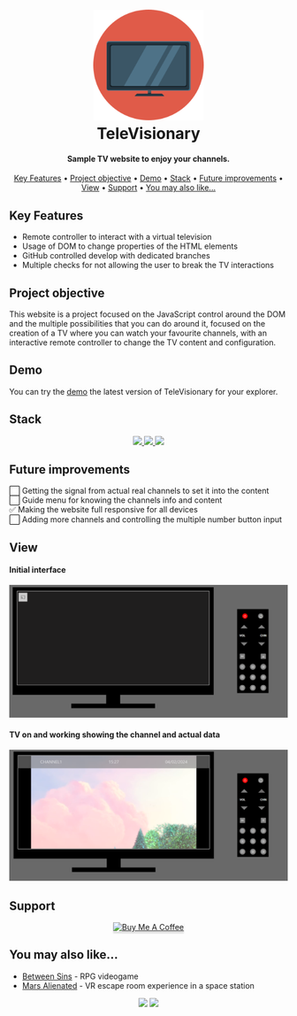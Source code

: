 <h1 align="center">
  <br>
  <a href="http://www.amitmerchant.com/electron-markdownify"><img src="./img/tvIcon.png" alt="Markdownify" width="200"></a>
  <br>
  TeleVisionary
  <br>
</h1>

<h4 align="center">Sample TV website to enjoy your channels.</h4>

<p align="center">
  <a href="#key-features">Key Features</a> •
  <a href="#project-objective">Project objective</a> •
  <a href="#demo">Demo</a> •
  <a href="#stack">Stack</a> •
  <a href="#future-improvements">Future improvements</a> •
  <a href="#view">View</a> •
  <a href="#support">Support</a> •
  <a href="#you-may-also-like">You may also like...</a>
</p>

## Key Features

* Remote controller to interact with a virtual television
* Usage of DOM to change properties of the HTML elements
* GitHub controlled develop with dedicated branches
* Multiple checks for not allowing the user to break the TV interactions

## Project objective

This website is a project focused on the JavaScript control around the DOM and the multiple possibilities that you can do around it, focused on the creation of a TV where you can watch your favourite channels, with an interactive remote controller to change the TV content and configuration.

## Demo

You can try the [demo](https://cariblagit.github.io/TeleVisionary/) the latest version of TeleVisionary for your explorer.

## Stack
<div align="center">
<a href="https://lenguajehtml.com/html/">
    <img src= "https://img.shields.io/badge/HTML5-E34F26?style=for-the-badge&logo=html5&logoColor=white"/>
</a>
<a href="https://developer.mozilla.org/en-US/docs/Web/CSS/Reference">
    <img src= "https://img.shields.io/badge/CSS3-1572B6?style=for-the-badge&logo=css3&logoColor=white"/>
</a>
<a href="https://developer.mozilla.org/es/docs/Web/JavaScript">
    <img src= "https://img.shields.io/badge/javascipt-EFD81D?style=for-the-badge&logo=javascript&logoColor=black"/>
</a>
 </div>

## Future improvements

⬜ Getting the signal from actual real channels to set it into the content
<br>
⬜ Guide menu for knowing the channels info and content
<br>
✅ Making the website full responsive for all devices
<br>
⬜ Adding more channels and controlling the multiple number button input

## View

<h4>Initial interface</h4>

<img src="./img/index.png">

<h4>TV on and working showing the channel and actual data</h4>

<img src="./img/tv-on.png">

## Support

<div align="center">
<a href="https://www.youtube.com/watch?v=dQw4w9WgXcQ&ab_channel=RickAstley" target="_blank"><img src="https://www.buymeacoffee.com/assets/img/custom_images/purple_img.png" alt="Buy Me A Coffee" style="height: 41px !important;width: 174px !important; box-shadow: 0px 3px 2px 0px rgba(190, 190, 190, 0.5) !important;-webkit-box-shadow: 0px 3px 2px 0px rgba(190, 190, 190, 0.5) !important;" ></a>
</div>

## You may also like...

- [Between Sins](https://gitlab.com/daghdha1/betweensins) - RPG videogame 
- [Mars Alienated](https://gitlab.com/AdrianGarciaAndreu/mars-alienated-rv-htc) - VR escape room experience in a space station

<div align="center">
<a href="https://www.linkedin.com/in/carlos-ibañez-lamas-74487b228/" target="_blank"><img src="https://img.shields.io/badge/-LinkedIn-%230077B5?style=for-the-badge&logo=linkedin&logoColor=white" target="_blank"></a>
<a href="https://gitlab.com/CariblaGTI" target="_blank"><img src="https://img.shields.io/badge/GitLab-330F63?style=for-the-badge&logo=gitlab&logoColor=white" target="_blank"></a>
</div>